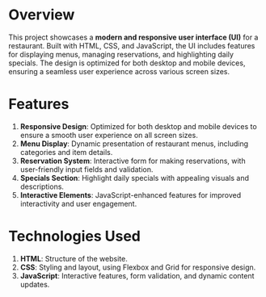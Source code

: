# Overview
This project showcases a **modern and responsive user interface (UI)** for a restaurant. Built with HTML, CSS, and JavaScript, the UI includes features for displaying menus, 
managing reservations, and highlighting daily specials. The design is optimized for both desktop and mobile devices, ensuring a seamless user experience across various screen sizes.

# Features
1. **Responsive Design**: Optimized for both desktop and mobile devices to ensure a smooth user experience on all screen sizes.
2. **Menu Display**: Dynamic presentation of restaurant menus, including categories and item details.
3. **Reservation System**: Interactive form for making reservations, with user-friendly input fields and validation.
4. **Specials Section**: Highlight daily specials with appealing visuals and descriptions.
5. **Interactive Elements**: JavaScript-enhanced features for improved interactivity and user engagement.

# Technologies Used
1. **HTML**: Structure of the website.
2. **CSS**: Styling and layout, using Flexbox and Grid for responsive design.
3. **JavaScript**: Interactive features, form validation, and dynamic content updates.
